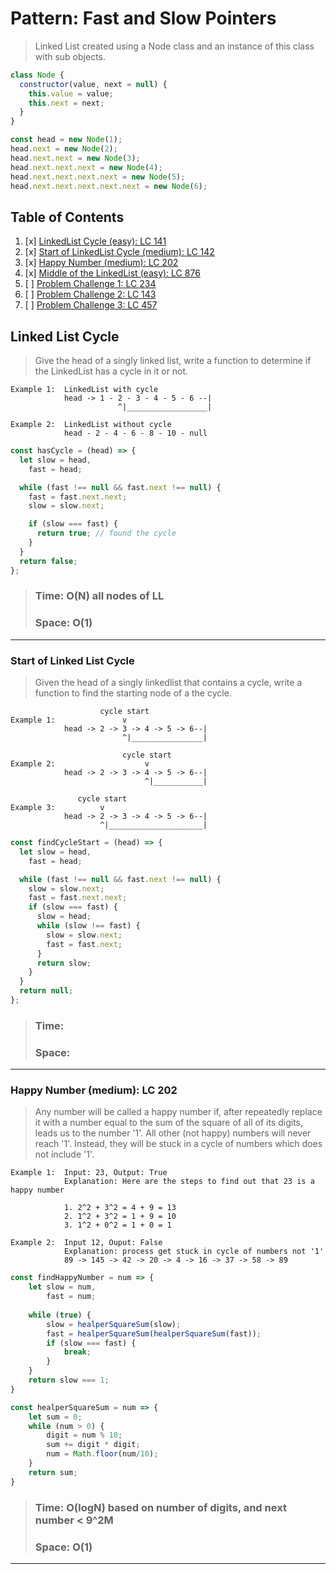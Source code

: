 # Pattern: Fast and Slow Pointers

>Linked List created using a Node class and an instance of this class with sub objects.

```javascript
class Node {
  constructor(value, next = null) {
    this.value = value;
    this.next = next;
  }
}

const head = new Node(1);
head.next = new Node(2);
head.next.next = new Node(3);
head.next.next.next = new Node(4);
head.next.next.next.next = new Node(5);
head.next.next.next.next.next = new Node(6);
```

## Table of Contents

1. [x] [LinkedList Cycle (easy): LC 141](<#LinkedList-Cycle-(easy):-LC-141>)
2. [x] [Start of LinkedList Cycle (medium): LC 142](<#Start-of-LinkedList-Cycle-(medium):-LC-142>)
3. [x] [Happy Number (medium): LC 202](<#Happy-Number-(medium):-LC-202>)
4. [x] [Middle of the LinkedList (easy): LC 876](<#Middle-of-the-LinkedList-(easy):-LC-876>)
5. [ ] [Problem Challenge 1: LC 234](#Problem-Challenge-1:-LC-234)
6. [ ] [Problem Challenge 2: LC 143](#Problem-Challenge-2:-LC-143)
7. [ ] [Problem Challenge 3: LC 457](#Problem-Challenge-3:-LC-457)

## Linked List Cycle

>Give the head of a singly linked list, write a function to determine if the LinkedList has a cycle in it or not.

```
Example 1:  LinkedList with cycle
            head -> 1 - 2 - 3 - 4 - 5 - 6 --|
                        ^|__________________|

Example 2:  LinkedList without cycle
            head - 2 - 4 - 6 - 8 - 10 - null
```

```javascript
const hasCycle = (head) => {
  let slow = head,
    fast = head;

  while (fast !== null && fast.next !== null) {
    fast = fast.next.next;
    slow = slow.next;

    if (slow === fast) {
      return true; // found the cycle
    }
  }
  return false;
};
```
> ### Time: O(N) all nodes of LL
> ### Space: O(1)

---

### Start of Linked List Cycle

>Given the head of a singly linkedlist that contains a cycle, write a function to find the starting node of a the cycle.

```
                    cycle start
Example 1:               v
            head -> 2 -> 3 -> 4 -> 5 -> 6--|
                         ^|________________|

                         cycle start
Example 2:                    v
            head -> 2 -> 3 -> 4 -> 5 -> 6--|
                              ^|___________|

               cycle start
Example 3:          v
            head -> 2 -> 3 -> 4 -> 5 -> 6--|
                    ^|_____________________|
```

```javascript
const findCycleStart = (head) => {
  let slow = head,
    fast = head;

  while (fast !== null && fast.next !== null) {
    slow = slow.next;
    fast = fast.next.next;
    if (slow === fast) {
      slow = head;
      while (slow !== fast) {
        slow = slow.next;
        fast = fast.next;
      }
      return slow;
    }
  }
  return null;
};
```
> ### Time:
> ### Space: 

---

### Happy Number (medium): LC 202

>Any number will be called a happy number if, after repeatedly replace it with a number equal
to the sum of the square of all of its digits, leads us to the number '1'. All other (not happy)
numbers will never reach '1'. Instead, they will be stuck in a cycle of numbers which does not
include '1'.

```
Example 1:  Input: 23, Output: True 
            Explanation: Here are the steps to find out that 23 is a happy number

            1. 2^2 + 3^2 = 4 + 9 = 13
            2. 1^2 + 3^2 = 1 + 9 = 10
            3. 1^2 + 0^2 = 1 + 0 = 1

Example 2:  Input 12, Ouput: False 
            Explanation: process get stuck in cycle of numbers not '1'
            89 -> 145 -> 42 -> 20 -> 4 -> 16 -> 37 -> 58 -> 89
```

```javascript
const findHappyNumber = num => {
    let slow = num,
        fast = num;
    
    while (true) {
        slow = healperSquareSum(slow);
        fast = healperSquareSum(healperSquareSum(fast));
        if (slow === fast) {
            break;
        }
    }
    return slow === 1;
}

const healperSquareSum = num => {
    let sum = 0;
    while (num > 0) {
        digit = num % 10;
        sum += digit * digit;
        num = Math.floor(num/10);
    }
    return sum;
}
```
> ### Time: O(logN) based on number of digits, and next number < 9^2M
> ### Space: O(1)

---